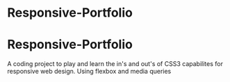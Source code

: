 # Responsive-Portfolio

<h1> Responsive-Portfolio </h1>

<p> A coding project to play and learn the in's and out's of CSS3 capabilites for responsive web design. Using flexbox and media queries </p>